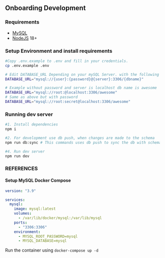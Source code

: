 ## Onboarding Development

### Requirements

- [MySQL](https://hub.docker.com/_/mysql)
- [NodeJS](https://nodejs.org/en/download/package-manager) 18+

### Setup Environment and install requirements

```bash
#Copy .env.example to .env and fill in your credentials.
cp .env.example .env

# Edit DATABASE_URL Depending on your mySQL Server. with the following format
DATABASE_URL="mysql://{user}:{password}@{server}:3306/{dbname}"

# Example without password and server is localhost db name is awesome
DATABASE_URL="mysql://root:@localhost:3306/awesome"
# Same as above but with password
DATABASE_URL="mysql://root:secret@localhost:3306/awesome"
```

### Running dev server

```bash
#1. Install dependencies
npm i

#2. For development use db push, when changes are made to the schema
npm run db:sync # This commands uses db push to sync the db with schema and generate prisma client

#4. Run dev server
npm run dev
```

### REFERENCES

#### Setup MySQL Docker Compose

```yaml
version: "3.9"

services:
  mysql:
    image: mysql:latest
    volumes:
      - /var/lib/docker/mysql:/var/lib/mysql
    ports:
      - "3306:3306"
    environment:
      - MYSQL_ROOT_PASSWORD=mysql
      - MYSQL_DATABASE=mysql
```

Run the container using `docker-compose up -d`
